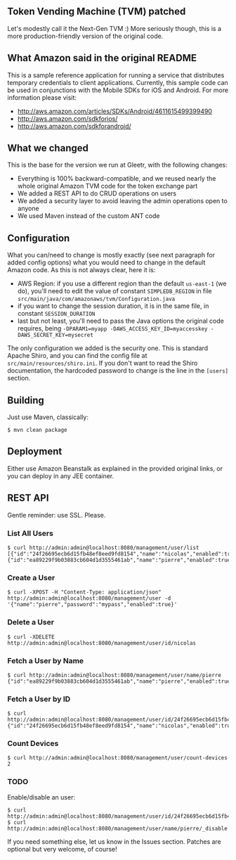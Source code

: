 Token Vending Machine (TVM) patched
------------

Let's modestly call it the Next-Gen TVM :) More seriously though, this is a more production-friendly version of the original code.

## What Amazon said in the original README
This is a sample reference application for running a service that distributes temporary credentials to client applications.
Currently, this sample code can be used in conjunctions with the Mobile SDKs for iOS and Android.  For more information
please visit:

  * http://aws.amazon.com/articles/SDKs/Android/4611615499399490
  * http://aws.amazon.com/sdkforios/
  * http://aws.amazon.com/sdkforandroid/

## What we changed
This is the base for the version we run at Gleetr, with the following changes:

  * Everything is 100% backward-compatible, and we reused nearly the whole original Amazon TVM code for the token exchange part
  * We added a REST API to do CRUD operations on users
  * We added a security layer to avoid leaving the admin operations open to anyone
  * We used Maven instead of the custom ANT code

## Configuration
What you can/need to change is mostly exactly (see next paragraph for added config options) what you would need to change in the default Amazon code. As this is not always clear, here it is:

  * AWS Region: if you use a different region than the default `us-east-1` (we do), you'll need to edit the value of constant `SIMPLEDB_REGION` in file `src/main/java/com/amazonaws/tvm/Configuration.java` 
  * if you want to change the session duration, it is in the same file, in constant `SESSION_DURATION`
  * last but not least, you'll need to pass the Java options the original code requires, being `-DPARAM1=myapp -DAWS_ACCESS_KEY_ID=myaccesskey -DAWS_SECRET_KEY=mysecret` 

The only configuration we added is the security one. This is standard Apache Shiro, and you can find the config file at `src/main/resources/shiro.ini`. If you don't want to read the Shiro documentation, the hardcoded password to change is the line in the `[users]` section.

## Building
Just use Maven, classically:

    $ mvn clean package

## Deployment
Either use Amazon Beanstalk as explained in the provided original links, or you can deploy in any JEE container.

## REST API
Gentle reminder: use SSL. Please.

### List All Users
	$ curl http://admin:admin@localhost:8080/management/user/list
	[{"id":"24f26695ecb6d15fb48ef8eed9fd8154","name":"nicolas","enabled":true},{"id":"ea89229f9b03883cb604d1d3555461ab","name":"pierre","enabled":true}]`

### Create a User
	$ curl -XPOST -H "Content-Type: application/json" http://admin:admin@localhost:8080/management/user -d 	'{"name":"pierre","password":"mypass","enabled":true}'

### Delete a User
	$ curl -XDELETE http://admin:admin@localhost:8080/management/user/id/nicolas

### Fetch a User by Name
	$ curl http://admin:admin@localhost:8080/management/user/name/pierre
	{"id":"ea89229f9b03883cb604d1d3555461ab","name":"pierre","enabled":true}

### Fetch a User by ID
	$ curl http://admin:admin@localhost:8080/management/user/id/24f26695ecb6d15fb48ef8eed9fd8154
	{"id":"24f26695ecb6d15fb48ef8eed9fd8154","name":"nicolas","enabled":true}

### Count Devices
	$ curl http://admin:admin@localhost:8080/management/user/count-devices
	2

### TODO
Enable/disable an user:

    $ curl http://admin:admin@localhost:8080/management/user/id/24f26695ecb6d15fb48ef8eed9fd8154/_enable
    $ curl http://admin:admin@localhost:8080/management/user/name/pierre/_disable

If you need something else, let us know in the Issues section. Patches are optional but very welcome, of course!
